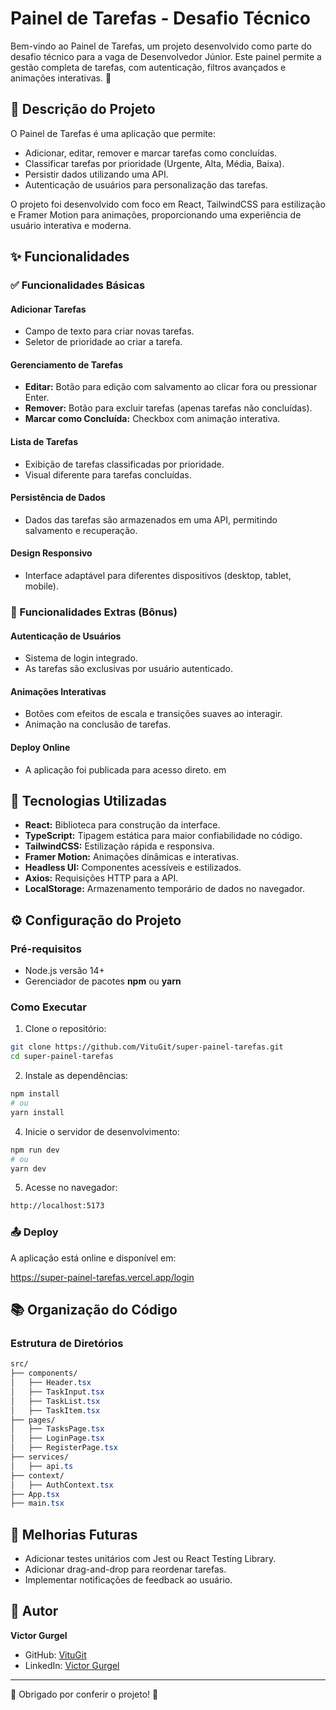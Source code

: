 # Painel de Tarefas - Desafio Técnico

Bem-vindo ao Painel de Tarefas, um projeto desenvolvido como parte do desafio técnico para a vaga de Desenvolvedor Júnior. Este painel permite a gestão completa de tarefas, com autenticação, filtros avançados e animações interativas. 🚀

## 📖 Descrição do Projeto

O Painel de Tarefas é uma aplicação que permite:

- Adicionar, editar, remover e marcar tarefas como concluídas.
- Classificar tarefas por prioridade (Urgente, Alta, Média, Baixa).
- Persistir dados utilizando uma API.
- Autenticação de usuários para personalização das tarefas.

O projeto foi desenvolvido com foco em React, TailwindCSS para estilização e Framer Motion para animações, proporcionando uma experiência de usuário interativa e moderna.

## ✨ Funcionalidades

### ✅ Funcionalidades Básicas

#### Adicionar Tarefas

- Campo de texto para criar novas tarefas.
- Seletor de prioridade ao criar a tarefa.

#### Gerenciamento de Tarefas

- **Editar:** Botão para edição com salvamento ao clicar fora ou pressionar Enter.
- **Remover:** Botão para excluir tarefas (apenas tarefas não concluídas).
- **Marcar como Concluída:** Checkbox com animação interativa.

#### Lista de Tarefas

- Exibição de tarefas classificadas por prioridade.
- Visual diferente para tarefas concluídas.


#### Persistência de Dados

- Dados das tarefas são armazenados em uma API, permitindo salvamento e recuperação.

#### Design Responsivo

- Interface adaptável para diferentes dispositivos (desktop, tablet, mobile).

### 🔐 Funcionalidades Extras (Bônus)

#### Autenticação de Usuários

- Sistema de login integrado.
- As tarefas são exclusivas por usuário autenticado.

#### Animações Interativas

- Botões com efeitos de escala e transições suaves ao interagir.
- Animação na conclusão de tarefas.

#### Deploy Online

- A aplicação foi publicada para acesso direto. em 

## 🚀 Tecnologias Utilizadas

- **React:** Biblioteca para construção da interface.
- **TypeScript:** Tipagem estática para maior confiabilidade no código.
- **TailwindCSS:** Estilização rápida e responsiva.
- **Framer Motion:** Animações dinâmicas e interativas.
- **Headless UI:** Componentes acessíveis e estilizados.
- **Axios:** Requisições HTTP para a API.
- **LocalStorage:** Armazenamento temporário de dados no navegador.

## ⚙️ Configuração do Projeto

### Pré-requisitos

- Node.js versão 14+
- Gerenciador de pacotes **npm** ou **yarn**

### Como Executar

1. Clone o repositório:

```bash
git clone https://github.com/VituGit/super-painel-tarefas.git
cd super-painel-tarefas
```

2. Instale as dependências:

```bash
npm install
# ou
yarn install
```

4. Inicie o servidor de desenvolvimento:

```bash
npm run dev
# ou
yarn dev
```

5. Acesse no navegador:

```bash
http://localhost:5173
```

### 📤 Deploy

A aplicação está online e disponível em:

https://super-painel-tarefas.vercel.app/login

## 📚 Organização do Código

### Estrutura de Diretórios

```css
src/
├── components/
│   ├── Header.tsx
│   ├── TaskInput.tsx
│   ├── TaskList.tsx
│   ├── TaskItem.tsx
├── pages/
│   ├── TasksPage.tsx
│   ├── LoginPage.tsx
│   ├── RegisterPage.tsx
├── services/
│   ├── api.ts
├── context/
│   ├── AuthContext.tsx
├── App.tsx
├── main.tsx
```

## 📌 Melhorias Futuras

- Adicionar testes unitários com Jest ou React Testing Library.
- Adicionar drag-and-drop para reordenar tarefas.
- Implementar notificações de feedback ao usuário.

## 👤 Autor

**Victor Gurgel**

- GitHub: [VituGit](https://github.com/VituGit)
- LinkedIn: [Victor Gurgel](https://www.linkedin.com/in/victor-p-gurgel/)

---

🌟 Obrigado por conferir o projeto! 🌟



